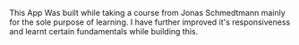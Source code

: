 This App Was built while taking a course from Jonas Schmedtmann mainly for the sole purpose of learning.
I have further improved it's responsiveness and learnt certain fundamentals while building this.